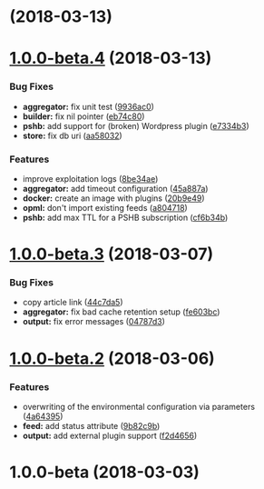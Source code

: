 <a name=""></a>
#  (2018-03-13)



<a name="1.0.0-beta.4"></a>
# [1.0.0-beta.4](https://github.com/ncarlier/feedpushr/compare/1.0.0-beta.3...1.0.0-beta.4) (2018-03-13)


### Bug Fixes

* **aggregator:** fix unit test ([9936ac0](https://github.com/ncarlier/feedpushr/commit/9936ac0))
* **builder:** fix nil pointer ([eb74c80](https://github.com/ncarlier/feedpushr/commit/eb74c80))
* **pshb:** add support for (broken) Wordpress plugin ([e7334b3](https://github.com/ncarlier/feedpushr/commit/e7334b3))
* **store:** fix db uri ([aa58032](https://github.com/ncarlier/feedpushr/commit/aa58032))


### Features

* improve exploitation logs ([8be34ae](https://github.com/ncarlier/feedpushr/commit/8be34ae))
* **aggregator:** add timeout configuration ([45a887a](https://github.com/ncarlier/feedpushr/commit/45a887a))
* **docker:** create an image with plugins ([20b9e49](https://github.com/ncarlier/feedpushr/commit/20b9e49))
* **opml:** don't import existing feeds ([a804718](https://github.com/ncarlier/feedpushr/commit/a804718))
* **pshb:** add max TTL for a PSHB subscription ([cf6b34b](https://github.com/ncarlier/feedpushr/commit/cf6b34b))



<a name="1.0.0-beta.3"></a>
# [1.0.0-beta.3](https://github.com/ncarlier/feedpushr/compare/1.0.0-beta.2...1.0.0-beta.3) (2018-03-07)


### Bug Fixes

* copy article link ([44c7da5](https://github.com/ncarlier/feedpushr/commit/44c7da5))
* **aggregator:** fix bad cache retention setup ([fe603bc](https://github.com/ncarlier/feedpushr/commit/fe603bc))
* **output:** fix error messages ([04787d3](https://github.com/ncarlier/feedpushr/commit/04787d3))



<a name="1.0.0-beta.2"></a>
# [1.0.0-beta.2](https://github.com/ncarlier/feedpushr/compare/1.0.0-beta...1.0.0-beta.2) (2018-03-06)


### Features

* overwriting of the environmental configuration via parameters ([4a64395](https://github.com/ncarlier/feedpushr/commit/4a64395))
* **feed:** add status attribute ([9b82c9b](https://github.com/ncarlier/feedpushr/commit/9b82c9b))
* **output:** add external plugin support ([f2d4656](https://github.com/ncarlier/feedpushr/commit/f2d4656))



<a name="1.0.0-beta"></a>
# 1.0.0-beta (2018-03-03)



